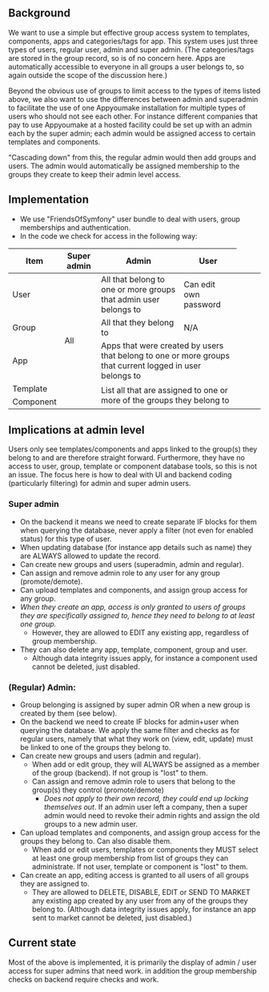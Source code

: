 ## Background

We want to use a simple but effective group access system to templates, components, apps and categories/tags for app. This system uses just three types of users, regular user, admin and super admin. (The categories/tags are stored in the group record, so is of no concern here. Apps are automatically accessible to everyone in all groups a user belongs to, so again outside the scope of the discussion here.) 

Beyond the obvious use of groups to limit access to the types of items listed above, we also want to use the differences between admin and superadmin to facilitate the use of one Appyoumake installation for multiple types of users who should not see each other. For instance different companies that pay to use Appyoumake at a hosted facility could be set up with an admin each by the super admin; each admin would be assigned access to certain templates and components. 

"Cascading down" from this, the regular admin would then add groups and users. The admin would automatically be assigned membership to the groups they create to keep their admin level access.

## Implementation
* We use "FriendsOfSymfony" user bundle to deal with users, group memberships and authentication. 
* In the code we check for access in the following way:

|Item|Super admin|Admin|User|
|---|---|---|---|
|User<td rowspan='5'>All|All that belong to one or more groups that admin user belongs to|Can edit own password|
|Group|All that they belong to|N/A|
|App <td colspan='2'>Apps that were created by users that belong to one or more groups that current logged in user belongs to
|Template<td rowspan='2' colspan='2'>List all that are assigned to one or more of the groups they belong to
|Component|

## Implications at admin level
Users only see templates/components and apps linked to the group(s) they belong to and are therefore straight forward. Furthermore, they have no access to user, group, template or component database tools, so this is not an issue. The focus here is how to deal with UI and backend coding (particularly filtering) for admin and super admin users.

### Super admin
   * On the backend it means we need to create separate IF blocks for them when querying the database, never apply a filter (not even for enabled status) for this type of user.
   * When updating database (for instance app details such as name) they are ALWAYS allowed to update the record.
   * Can create new groups and users (superadmin, admin and regular).
   * Can assign and remove admin role to any user for any group (promote/demote).
   * Can upload templates and components, and assign group access for any group.
   * *When they create an app, access is only granted to users of groups they are specifically assigned to, hence they need to belong to at least one group.*
     * However, they are allowed to EDIT any existing app, regardless of group membership.
   * They can also delete any app, template, component, group and user.
     * Although data integrity issues apply, for instance a component used cannot be deleted, just disabled.

### (Regular) Admin: 
   * Group belonging is assigned by super admin OR when a new group is created by them (see below). 
   * On the backend we need to create IF blocks for admin+user when querying the database. We apply the same filter and checks as for regular users, namely that what they work on (view, edit, update) must be linked to one of the groups they belong to.
   * Can create new groups and users (admin and regular).
     * When add or edit group, they will ALWAYS be assigned as a member of the group (backend). If not group is "lost" to them.
     * Can assign and remove admin role to users that belong to the group(s) they control (promote/demote)
       * *Does not apply to their own record, they could end up locking themselves out*. If an admin user left a company, then a super admin would need to revoke their admin rights and assign the old groups to a new admin user.
   * Can upload templates and components, and assign group access for the groups they belong to. Can also disable them.
     * When add or edit users, templates or components they MUST select at least one group membership from list of groups they can administrate. If not user, template or component is "lost" to them.
   * Can create an app, editing access is granted to all users of all groups they are assigned to.
     * They are allowed to DELETE, DISABLE, EDIT or SEND TO MARKET any existing app created by any user from any of the groups they belong to. (Although data integrity issues apply, for instance an app sent to market cannot be deleted, just disabled.)

## Current state

Most of the above is implemented, it is primarily the display of admin / user access for super admins that need work. in addition the group membership checks on backend require checks and work.
